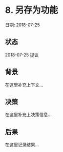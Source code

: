 # 8. 另存为功能

日期: 2018-07-25

## 状态

2018-07-25 提议

## 背景

在这里补充上下文...

## 决策

在这里补充上决策信息...

## 后果

在这里记录结果...
